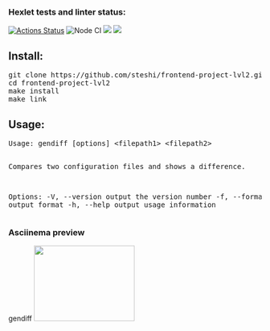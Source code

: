 ### Hexlet tests and linter status:
[![Actions Status](https://github.com/steshi/frontend-project-lvl2/workflows/hexlet-check/badge.svg)](https://github.com/steshi/frontend-project-lvl2/actions)
![Node CI](https://github.com/steshi/frontend-project-lvl2/workflows/Node%20CI/badge.svg)
<a href="https://codeclimate.com/github/steshi/frontend-project-lvl2/maintainability"><img src="https://api.codeclimate.com/v1/badges/984a1da5cb4188c46ec9/maintainability" /></a>
<a href="https://codeclimate.com/github/steshi/frontend-project-lvl2/test_coverage"><img src="https://api.codeclimate.com/v1/badges/984a1da5cb4188c46ec9/test_coverage" /></a>

<h2>Install: </h2>
<pre>git clone https://github.com/steshi/frontend-project-lvl2.git
cd frontend-project-lvl2
make install
make link</pre>
<h2>Usage:</h2>
<pre>Usage: gendiff [options] &lt;filepath1&gt; &lt;filepath2&gt;

Compares two configuration files and shows a difference.

Options:
  -V, --version        output the version number
  -f, --format [type]  output format 
  -h, --help           output usage information
</pre>
<h3>Asciinema preview</h3>

gendiff
<a href="https://asciinema.org/a/405BumdNK1Li5dL9FttNUCx2r" target="_blank"><img src="https://asciinema.org/a/405BumdNK1Li5dL9FttNUCx2r.svg" width="200" height="150" /></a>